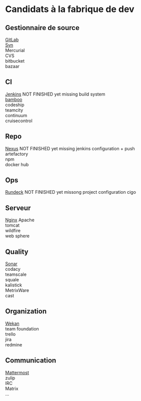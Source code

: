 Candidats à la fabrique de dev
==============================

Gestionnaire de source
----------------------
[GitLab](./gitLab.md)   
[Svn](./svn.md)  
Mercurial  
CVS  
bitbucket  
bazaar  

CI
-----
[Jenkins](./jenkins.md) NOT FINISHED yet missing build system    
[bamboo](./bamboo.md)  
codeship  
teamcity  
continuum  
cruisecontrol  

Repo
-------
[Nexus](./nexus.md) NOT FINISHED yet missing jenkins configuration + push   
artefactory  
npm   
docker hub  

Ops
-----
[Rundeck](./rundeck.md)  NOT FINISHED yet missong project configuration
cigo  

Serveur
----------
[Nginx](./nginx.md)
Apache  
tomcat  
wildfire  
web sphere  

Quality
-------
[Sonar](./sonar.md)  
codacy  
teamscale  
squale  
kalistick   
MetrixWare  
cast  

Organization
------------
[Wekan](./wekan.md)  
team foundation  
trello  
jira  
redmine  

Communication
----------
[Mattermost](./mattermost.md)  
zulip  
IRC  
Matrix  
...




